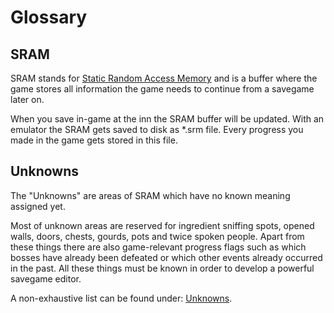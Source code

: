# Glossary

## SRAM
SRAM stands for <a href="https://de.wikipedia.org/wiki/Static_random-access_memory" target=_>Static Random Access Memory</a> and is a buffer where the game stores all information the game needs to continue from a savegame later on.

When you save in-game at the inn the SRAM buffer will be updated. With an emulator the SRAM gets saved to disk as *.srm file. Every progress you made in the game gets stored in this file.

## Unknowns
The "Unknowns" are areas of SRAM which have no known meaning assigned yet.

Most of unknown areas are reserved for ingredient sniffing spots, opened walls, doors, chests, gourds, pots and twice spoken people. Apart from these things there are also game-relevant progress flags such as which bosses have already been defeated or which other events already occurred in the past. All these things must be known in order to develop a powerful savegame editor.

A non-exhaustive list can be found under: <a href=Unknowns>Unknowns</a>.
